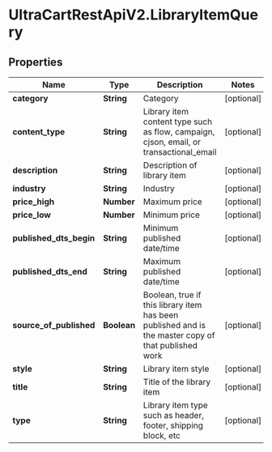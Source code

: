 # UltraCartRestApiV2.LibraryItemQuery

## Properties

Name | Type | Description | Notes
------------ | ------------- | ------------- | -------------
**category** | **String** | Category | [optional] 
**content_type** | **String** | Library item content type such as flow, campaign, cjson, email, or transactional_email | [optional] 
**description** | **String** | Description of library item | [optional] 
**industry** | **String** | Industry | [optional] 
**price_high** | **Number** | Maximum price | [optional] 
**price_low** | **Number** | Minimum price | [optional] 
**published_dts_begin** | **String** | Minimum published date/time | [optional] 
**published_dts_end** | **String** | Maximum published date/time | [optional] 
**source_of_published** | **Boolean** | Boolean, true if this library item has been published and is the master copy of that published work | [optional] 
**style** | **String** | Library item style | [optional] 
**title** | **String** | Title of the library item | [optional] 
**type** | **String** | Library item type such as header, footer, shipping block, etc | [optional] 


